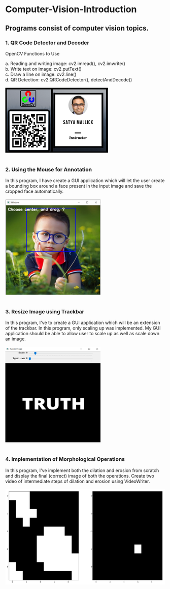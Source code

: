 # Computer-Vision-Introduction
## Programs consist of computer vision topics.
### 1. QR Code Detector and Decoder
OpenCV Functions to Use 

a. Reading and writing image: cv2.imread(), cv2.imwrite()
<br>
b. Write text on image: cv2.putText()
<br>
c. Draw a line on image: cv2.line()
<br>
d. QR Detection: cv2.QRCodeDetector(), detectAndDecode()
<br><br>
<img src= "QR Code Detector/IDCard-Satya.png">
<br><br>
### 2. Using the Mouse for Annotation
In this program, I have create a GUI application which will let the user create a bounding box around a face present in the input image and save the cropped face automatically.
<br><br>
<img src= "Using the Mouse for Annotation/window.png" width="300" height="300">
<br><br>
### 3. Resize Image using Trackbar
In this program, I've to create a GUI application which will be an extension of the trackbar. In this program, only scaling up was implemented. My GUI application should be able to allow user to scale up as well as scale down an image. 
<br><br>
<img src= "Resize Image using Trackbar/resize_image.png" width="300" height="300">
<br><br>
### 4. Implementation of Morphological Operations
In this program, I've implement both the dilation and erosion from scratch and display the final (correct) image of both the operations. Create two video of intermediate steps of dilation and erosion using VideoWriter. 
<br><br>
<img src= "Implementation of Morphological Operations/dilate_erode.png" width="600" height="300">
<br><br>

